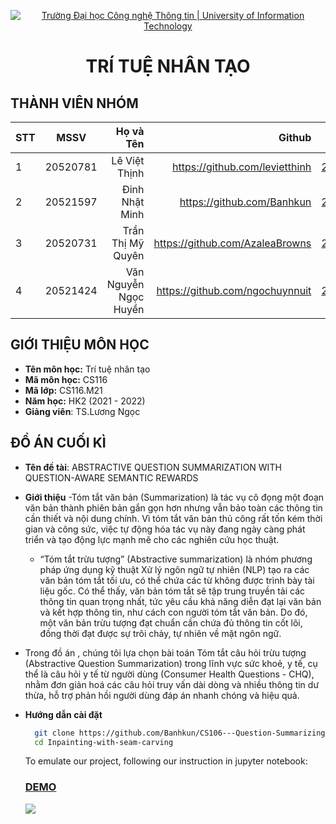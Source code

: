 <!-- Banner -->
<p align="center">
  <a href="https://www.uit.edu.vn/" title="Trường Đại học Công nghệ Thông tin" style="border: none;">
    <img src="https://i.imgur.com/WmMnSRt.png" alt="Trường Đại học Công nghệ Thông tin | University of Information Technology">
  </a>
</p>

<h1 align="center"><b>TRÍ TUỆ NHÂN TẠO</b></h>

## THÀNH VIÊN NHÓM

| STT    | MSSV          | Họ và Tên              | Github                                               | Email                   |
| ------ |:-------------:| ----------------------:|-----------------------------------------------------:|-------------------------:
| 1      | 20520781      | Lê Việt Thịnh          |     https://github.com/levietthinh                                           |20520781@gm.uit.edu.vn   |
| 2      | 20521597      | Đinh Nhật Minh         |https://github.com/Banhkun	                        |20521597@gm.uit.edu.vn   |
| 3      | 20520731      | Trần Thị Mỹ Quyên |https://github.com/AzaleaBrowns |20520731@gm.uit.edu.vn   |
| 4      | 20521424      | Văn Nguyễn Ngọc Huyền |https://github.com/ngochuynnuit |20521424@gm.uit.edu.vn   |



## GIỚI THIỆU MÔN HỌC

-   **Tên môn học:** Trí tuệ nhân tạo 
-   **Mã môn học:** CS116
-   **Mã lớp:** CS116.M21
-   **Năm học:** HK2 (2021 - 2022)
-   **Giảng viên**: TS.Lương Ngọc 

## ĐỒ ÁN CUỐI KÌ

-   **Tên đề tài**: ABSTRACTIVE QUESTION
SUMMARIZATION WITH
QUESTION-AWARE SEMANTIC REWARDS

-   **Giới thiệu**
   -Tóm tắt văn bản (Summarization) là tác vụ cô đọng một đoạn văn bản thành phiên bản gắn gọn hơn nhưng vẫn bảo toàn các thông tin cần thiết và nội dung chính. Vì tóm tắt văn bản thủ công rất tốn kém thời gian và công sức, việc tự động hóa tác vụ này đang ngày càng phát triển và tạo động lực mạnh mẽ cho các nghiên cứu học thuật.
    -  “Tóm tắt trừu tượng” (Abstractive summarization) là nhóm phương pháp ứng dụng kỹ thuật Xử lý ngôn ngữ tự nhiên (NLP) tạo ra các văn bản tóm tắt tối ưu, có thể chứa các từ không được trình bày tài liệu gốc. Có thể thấy, văn bản tóm tắt sẽ tập trung truyền tải các thông tin quan trọng nhất, tức yêu cầu khả năng diễn đạt lại văn bản và kết hợp thông tin, như cách con người tóm tắt văn bản. Do đó, một văn bản trừu tượng đạt chuẩn cần chứa đủ thông tin cốt lõi, đồng thời đạt được sự trôi chảy, tự nhiên về mặt ngôn ngữ.
- Trong đồ án , chúng tôi lựa chọn bài toán Tóm tắt câu hỏi trừu tượng (Abstractive Question Summarization) trong lĩnh vực sức khoẻ, y tế, cụ thể là câu hỏi y tế từ người dùng (Consumer Health Questions - CHQ), nhằm đơn giản hoá các câu hỏi truy vấn dài dòng và nhiều thông tin dư thừa, hỗ trợ phản hồi người dùng đáp án nhanh chóng và hiệu quả.

-   **Hướng dẫn cài đặt**
    ```bash
      git clone https://github.com/Banhkun/CS106---Question-Summarizing
      cd Inpainting-with-seam-carving
    ```
    To emulate our project, following our instruction in jupyter notebook:
    <h3 align="left">
        <a href="https://karhdo.github.io/CS231.M21/">DEMO</a>
    </h3>
    <img align="center" src="./demo.gif">
